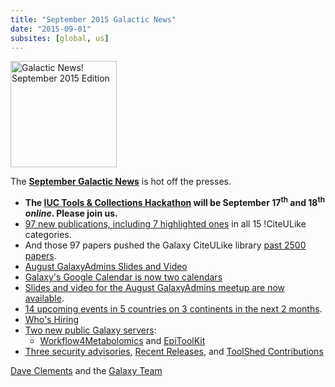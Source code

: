```yaml
---
title: "September 2015 Galactic News"
date: "2015-09-01"
subsites: [global, us]
---
```

<div class='right'>
<a href='/galaxy-updates/2015-09/'><img src="/images/galaxy-logos/GalaxyNews.png" alt="Galactic News! September 2015 Edition" width=170 /></a>
</div>

The **[September Galactic News](/galaxy-updates/2015-09/)** is hot off the presses.

* **The [IUC Tools & Collections Hackathon](/galaxy-updates/2015-09/#iuc-tools--collections-hackathon) will be September 17<sup>th</sup> and 18<sup>th</sup> *online*.  Please join us.**  
* [97 new publications, including 7 highlighted ones](/galaxy-updates/2015-09/#new-papers) in all 15 !CiteULike categories.
* And those 97 papers pushed the Galaxy CiteULike library [past 2500 papers](/galaxy-updates/2015-09/#galaxys-first-2500-publications).
* [August GalaxyAdmins Slides and Video](/galaxy-updates/2015-09/#august-galaxyadmins-slides-and-video)
* [Galaxy's Google Calendar is now two calendars](/galaxy-updates/2015-09/#galaxy-project-google-calendars)
* [Slides and video for the August GalaxyAdmins meetup are now available](/galaxy-updates/2015-09/#august-galaxyadmins-slides-and-video).
* [14 upcoming events in 5 countries on 3 continents in the next 2 months](/galaxy-updates/2015-09/#upcoming-events).  
* [Who's Hiring](/galaxy-updates/2015-09/#whos-hiring)
* [Two new public Galaxy servers](/galaxy-updates/2015-09/#new-public-galaxy-servers):
    * [Workflow4Metabolomics](/galaxy-updates/2015-09/#workflow4metabolomics) and [EpiToolKit](/galaxy-updates/2015-09/#epitoolkit)
* [Three security advisories](/galaxy-updates/2015-09/#security-advisories), [Recent Releases](/galaxy-updates/2015-09/#other-releases), and [ToolShed Contributions](/galaxy-updates/2015-09/#toolshed-contributions)

[Dave Clements](/people/dave-clements/) and the [Galaxy Team](/galaxy-team/)
